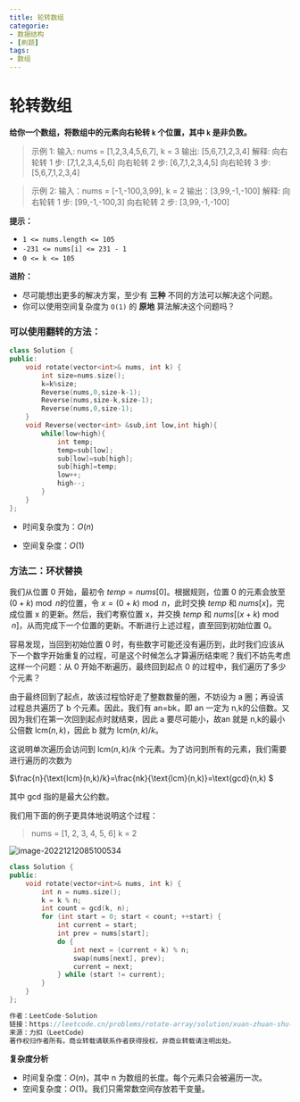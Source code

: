 ```yaml
---
title: 轮转数组
categorie: 
- 数据结构
- [刷题]
tags:
- 数组
---
```

<head>
    <script src="https://cdn.mathjax.org/mathjax/latest/MathJax.js?config=TeX-AMS-MML_HTMLorMML" type="text/javascript"></script>
    <script type="text/x-mathjax-config">
        MathJax.Hub.Config({
            tex2jax: {
            skipTags: ['script', 'noscript', 'style', 'textarea', 'pre'],
            inlineMath: [['$','$']]
            }
        });
    </script>
</head>

# 轮转数组

**给你一个数组，将数组中的元素向右轮转 `k` 个位置，其中 `k` 是非负数。**

> 示例 1:
输入: nums = [1,2,3,4,5,6,7], k = 3
输出: [5,6,7,1,2,3,4]
解释:
向右轮转 1 步: [7,1,2,3,4,5,6]
向右轮转 2 步: [6,7,1,2,3,4,5]
向右轮转 3 步: [5,6,7,1,2,3,4]

> 示例 2:
输入：nums = [-1,-100,3,99], k = 2
输出：[3,99,-1,-100]
解释: 
向右轮转 1 步: [99,-1,-100,3]
向右轮转 2 步: [3,99,-1,-100]

**提示：**

- `1 <= nums.length <= 105`
- `-231 <= nums[i] <= 231 - 1`
- `0 <= k <= 105`

**进阶：**

- 尽可能想出更多的解决方案，至少有 **三种** 不同的方法可以解决这个问题。
- 你可以使用空间复杂度为 `O(1)` 的 **原地** 算法解决这个问题吗？

### 可以使用翻转的方法：

```c++
class Solution {
public:
    void rotate(vector<int>& nums, int k) {
        int size=nums.size();
        k=k%size;
        Reverse(nums,0,size-k-1);
        Reverse(nums,size-k,size-1);
        Reverse(nums,0,size-1);
    }
    void Reverse(vector<int> &sub,int low,int high){
        while(low<high){
            int temp;
            temp=sub[low];
            sub[low]=sub[high];
            sub[high]=temp;
            low++;
            high--;
        }
    }
};
```

- 时间复杂度为：$O(n)$

- 空间复杂度：$O(1)$

### 方法二：环状替换

我们从位置 0 开始，最初令 $\textit{temp}=\textit{nums}[0]$。根据规则，位置 0 的元素会放至 $(0+k)\bmod n$的位置，令 $x=(0+k)\bmod n$，此时交换 $\textit{temp}$ 和 $\textit{nums}[x]$，完成位置 x 的更新。然后，我们考察位置 x，并交换 $\textit{temp}$ 和 $\textit{nums}[(x+k)\bmod n]$，从而完成下一个位置的更新。不断进行上述过程，直至回到初始位置 0。

容易发现，当回到初始位置 0 时，有些数字可能还没有遍历到，此时我们应该从下一个数字开始重复的过程，可是这个时候怎么才算遍历结束呢？我们不妨先考虑这样一个问题：从 0 开始不断遍历，最终回到起点 0 的过程中，我们遍历了多少个元素？

由于最终回到了起点，故该过程恰好走了整数数量的圈，不妨设为 a 圈；再设该过程总共遍历了 b 个元素。因此，我们有 an=bk，即 an 一定为 n,k的公倍数。又因为我们在第一次回到起点时就结束，因此 a 要尽可能小，故an 就是 n,k的最小公倍数 $\text{lcm}(n,k)$，因此 b 就为 $\text{lcm}(n,k)/k$。

这说明单次遍历会访问到 $\text{lcm}(n,k)/k$ 个元素。为了访问到所有的元素，我们需要进行遍历的次数为

$\frac{n}{\text{lcm}(n,k)/k}=\frac{nk}{\text{lcm}(n,k)}=\text{gcd}(n,k)
$

其中 $\text{gcd}$ 指的是最大公约数。

我们用下面的例子更具体地说明这个过程：

> nums = [1, 2, 3, 4, 5, 6] k = 2

![image-20221212085100534](image-20221212085100534.png)

```c++
class Solution {
public:
    void rotate(vector<int>& nums, int k) {
        int n = nums.size();
        k = k % n;
        int count = gcd(k, n);
        for (int start = 0; start < count; ++start) {
            int current = start;
            int prev = nums[start];
            do {
                int next = (current + k) % n;
                swap(nums[next], prev);
                current = next;
            } while (start != current);
        }
    }
};

作者：LeetCode-Solution
链接：https://leetcode.cn/problems/rotate-array/solution/xuan-zhuan-shu-zu-by-leetcode-solution-nipk/
来源：力扣（LeetCode）
著作权归作者所有。商业转载请联系作者获得授权，非商业转载请注明出处。
```

**复杂度分析**

- 时间复杂度：$O(n)$，其中 n 为数组的长度。每个元素只会被遍历一次。
- 空间复杂度：$O(1)$。我们只需常数空间存放若干变量。